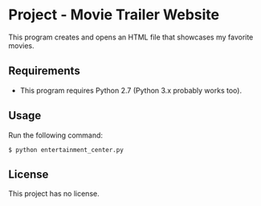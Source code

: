 # Project - Movie Trailer Website

This program creates and opens an HTML file that showcases my favorite movies.

## Requirements

- This program requires Python 2.7 (Python 3.x probably works too).

## Usage

Run the following command:

```
$ python entertainment_center.py
```

## License

This project has no license.

